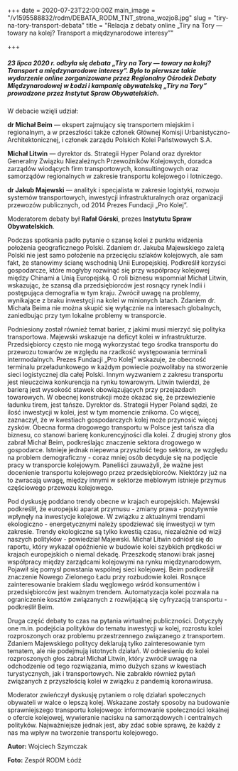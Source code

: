 +++
date = 2020-07-23T22:00:00Z
main_image = "/v1595588832/rodm/DEBATA_RODM_TNT_strona_wozjo8.jpg"
slug = "tiry-na-tory-transport-debata"
title = "Relacja z debaty online „Tiry na Tory — towary na kolej? Transport a międzynarodowe interesy”"

+++
##### **23 lipca 2020 r. odbyła się debata „Tiry na Tory — towary na kolej? Transport a międzynarodowe interesy”. Było to pierwsze takie wydarzenie online zorganizowane przez Regionalny Ośrodek Debaty Międzynarodowej w Łodzi i kampanię obywatelską „Tiry na Tory” prowadzone przez Instytut Spraw Obywatelskich.**

W debacie wzięli udział:

**dr Michał Beim** — ekspert zajmujący się transportem miejskim i regionalnym, a w przeszłości także członek Głównej Komisji Urbanistyczno-Architektonicznej, i członek zarządu Polskich Kolei Państwowych S.A.

**Michał Litwin** — dyrektor ds. Strategii Hyper Poland oraz dyrektor Generalny Związku Niezależnych Przewoźników Kolejowych, doradca zarządów wiodących firm transportowych, konsultingowych oraz samorządów regionalnych w zakresie transportu kolejowego i lotniczego.

**dr Jakub Majewski** — analityk i specjalista w zakresie logistyki, rozwoju systemów transportowych, inwestycji infrastrukturalnych oraz organizacji przewozów publicznych, od 2014 Prezes Fundacji „Pro Kolej”.

Moderatorem debaty był **Rafał Górski**, prezes **Instytutu Spraw Obywatelskich**.

Podczas spotkania padło pytanie o szansę kolei z punktu widzenia położenia geograficznego Polski. Zdaniem dr. Jakuba Majewskiego zaletą Polski nie jest samo położenie na przecięciu szlaków kolejowych, ale sam fakt, że stanowimy ścianę wschodnią Unii Europejskiej. Podkreślił korzyści gospodarcze, które mogłyby rozwinąć się przy współpracy kolejowej między Chinami a Unią Europejską. O roli biznesu wspomniał Michał Litwin, wskazując, że szansą dla przedsiębiorców jest rosnący rynek Indii i postępująca demografia w tym kraju. Zwrócił uwagę na problemy, wynikające z braku inwestycji na kolei w minionych latach. Zdaniem dr. Michała Beima nie można skupić się wyłącznie na interesach globalnych, zaniedbując przy tym lokalne problemy w transporcie.

Podniesiony został również temat barier, z jakimi musi mierzyć się polityka transportowa. Majewski wskazuje na deficyt kolei w infrastrukturze. Przedsiębiorcy często nie mogą wykorzystać tego środka transportu do przewozu towarów ze względu na rzadkość występowania terminali intermodalnych. Prezes Fundacji „Pro Kolej” wskazuje, że obecność terminalu przeładunkowego w każdym powiecie pozwoliłaby na stworzenie sieci logistycznej dla całej Polski. Innym wyzwaniem z zakresu transportu jest nieuczciwa konkurencja na rynku towarowym. Litwin twierdzi, że barierą jest wysokość stawek obowiązujących przy przejazdach towarowych. W obecnej konstrukcji może okazać się, że przewiezienie ładunku tirem, jest tańsze. Dyrektor ds. Strategii Hyper Poland sądzi, że ilość inwestycji w kolei, jest w tym momencie znikoma. Co więcej, zaznaczył, że w kwestiach gospodarczych kolej może przynosić więcej zysków. Obecna forma drogowego transportu w Polsce jest tańsza dla biznesu, co stanowi barierę konkurencyjności dla kolei. Z drugiej strony głos zabrał Michał Beim, podkreślając znaczenie sektora drogowego w gospodarce. Istnieje jednak niepewna przyszłość tego sektora, ze względu na problem demograficzny - coraz mniej osób decyduje się na podjęcie pracy w transporcie kolejowym. Paneliści zauważyli, że ważne jest docenienie transportu kolejowego przez przedsiębiorców. Niektórzy już na to zwracają uwagę, między innymi w sektorze meblowym istnieje przymus częściowego przewozu kolejowego.

Pod dyskusję poddano trendy obecne w krajach europejskich. Majewski podkreślił, że europejski aparat przymusu - zmiany prawa - pozytywnie wpłynęły na inwestycje kolejowe. W związku z aktualnymi trendami ekologiczno - energetycznymi należy spodziewać się inwestycji w tym zakresie. Trendy ekologiczne są tylko kwestią czasu, niezależnie od wizji naszych polityków - powiedział Majewski. Michał Litwin odniósł się do raportu, który wykazał opóźnienie w budowie kolei szybkich prędkości w krajach europejskich o niemal dekadę. Przeszkodę stanowi brak jasnej współpracy między zarządcami kolejowymi na rynku międzynarodowym. Pojawił się pomysł powstania wspólnej sieci kolejowej. Beim podkreślił znaczenie Nowego Zielonego Ładu przy rozbudowie kolei. Rosnące zainteresowanie brakiem śladu węglowego wśród konsumentów i przedsiębiorców jest ważnym trendem. Automatyzacja kolei pozwala na ograniczenie kosztów związanych z rozwijającą się cyfryzacją transportu - podkreślił Beim.

Druga część debaty to czas na pytania wirtualnej publiczności. Dotyczyły one m.in. podejścia polityków do tematu inwestycji w kolej, rozrostu kolei rozproszonych oraz problemu przestrzennego związanego z transportem. Zdaniem Majewskiego politycy deklarują tylko zainteresowanie tym tematem, ale nie podejmują istotnych działań. W odniesieniu do kolei rozproszonych głos zabrał Michał Litwin, który zwrócił uwagę na odchodzenie od tego rozwiązania, mimo dużych szans w kwestiach turystycznych, jak i transportowych. Nie zabrakło również pytań związanych z przyszłością kolei w związku z pandemią koronawirusa.

Moderator zwieńczył dyskusję pytaniem o rolę działań społecznych obywateli w walce o lepszą kolej. Wskazane zostały sposoby na budowanie sprawniejszego transportu kolejowego: informowanie społeczności lokalnej o ofercie kolejowej, wywieranie nacisku na samorządowych i centralnych polityków. Najważniejsze jednak jest, aby zdać sobie sprawę, że każdy z nas ma wpływ na tworzenie transportu kolejowego.

**Autor:** Wojciech Szymczak

**Foto:** Zespół RODM Łódź